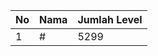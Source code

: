 | No | Nama            | Jumlah Level |
|----|-----------------|--------------|
| 1  | #    |    5299        |
